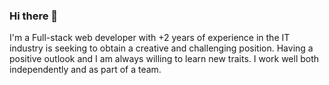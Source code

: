 ### Hi there 👋


I'm a Full-stack web developer with +2 years of experience in the IT industry is seeking to obtain a creative and challenging position. Having a positive outlook and I am always willing to learn new traits. I work well both independently and as part of a team.




